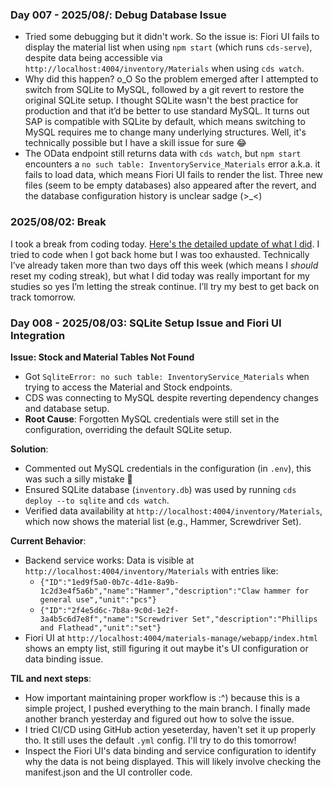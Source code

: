 ### Day 007 - 2025/08/: Debug Database Issue

- Tried some debugging but it didn't work. So the issue is: Fiori UI fails to display the material list when using `npm start` (which runs `cds-serve`), despite data being accessible via `http://localhost:4004/inventory/Materials` when using `cds watch`.
- Why did this happen? o_O So the problem emerged after I attempted to switch from SQLite to MySQL, followed by a git revert to restore the original SQLite setup. I thought SQLite wasn't the best practice for production and that it’d be better to use standard MySQL. It turns out SAP is compatible with SQLite by default, which means switching to MySQL requires me to change many underlying structures. Well, it's technically possible but I have a skill issue for sure 😂
- The OData endpoint still returns data with `cds watch`, but `npm start` encounters a `no such table: InventoryService_Materials` error a.k.a. it fails to load data, which means Fiori UI fails to render the list. Three new files (seem to be empty databases) also appeared after the revert, and the database configuration history is unclear sadge (>\_<)

### 2025/08/02: Break

I took a break from coding today. [Here's the detailed update of what I did](https://x.com/laiflonglearner/status/1951636648510566702). I tried to code when I got back home but I was too exhausted. Technically I’ve already taken more than two days off this week (which means I _should_ reset my coding streak), but what I did today was really important for my studies so yes I’m letting the streak continue.
I’ll try my best to get back on track tomorrow.

### Day 008 - 2025/08/03: SQLite Setup Issue and Fiori UI Integration

**Issue: Stock and Material Tables Not Found**

- Got `SqliteError: no such table: InventoryService_Materials` when trying to access the Material and Stock endpoints.
- CDS was connecting to MySQL despite reverting dependency changes and database setup.
- **Root Cause**: Forgotten MySQL credentials were still set in the configuration, overriding the default SQLite setup.

**Solution**:

- Commented out MySQL credentials in the configuration (in `.env`), this was such a silly mistake 🤣
- Ensured SQLite database (`inventory.db`) was used by running `cds deploy --to sqlite` and `cds watch`.
- Verified data availability at `http://localhost:4004/inventory/Materials`, which now shows the material list (e.g., Hammer, Screwdriver Set).

**Current Behavior**:

- Backend service works: Data is visible at `http://localhost:4004/inventory/Materials` with entries like:
  - `{"ID":"1ed9f5a0-0b7c-4d1e-8a9b-1c2d3e4f5a6b","name":"Hammer","description":"Claw hammer for general use","unit":"pcs"}`
  - `{"ID":"2f4e5d6c-7b8a-9c0d-1e2f-3a4b5c6d7e8f","name":"Screwdriver Set","description":"Phillips and Flathead","unit":"set"}`
- Fiori UI at `http://localhost:4004/materials-manage/webapp/index.html` shows an empty list, still figuring it out maybe it's UI configuration or data binding issue.

**TIL and next steps**:

- How important maintaining proper workflow is :^) because this is a simple project, I pushed everything to the main branch. I finally made another branch yesterday and figured out how to solve the issue.
- I tried CI/CD using GitHub action yeseterday, haven't set it up properly tho. It still uses the default `.yml` config. I'll try to do this tomorrow!
- Inspect the Fiori UI's data binding and service configuration to identify why the data is not being displayed. This will likely involve checking the manifest.json and the UI controller code.
